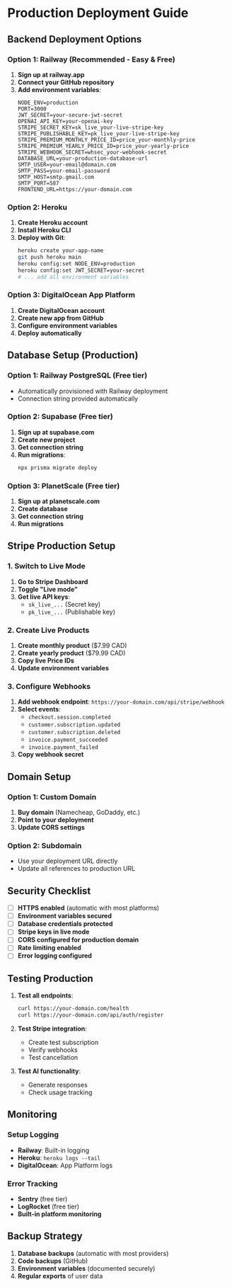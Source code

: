 # Production Deployment Guide

## Backend Deployment Options

### Option 1: Railway (Recommended - Easy & Free)
1. **Sign up at railway.app**
2. **Connect your GitHub repository**
3. **Add environment variables**:
   ```
   NODE_ENV=production
   PORT=3000
   JWT_SECRET=your-secure-jwt-secret
   OPENAI_API_KEY=your-openai-key
   STRIPE_SECRET_KEY=sk_live_your-live-stripe-key
   STRIPE_PUBLISHABLE_KEY=pk_live_your-live-stripe-key
   STRIPE_PREMIUM_MONTHLY_PRICE_ID=price_your-monthly-price
   STRIPE_PREMIUM_YEARLY_PRICE_ID=price_your-yearly-price
   STRIPE_WEBHOOK_SECRET=whsec_your-webhook-secret
   DATABASE_URL=your-production-database-url
   SMTP_USER=your-email@domain.com
   SMTP_PASS=your-email-password
   SMTP_HOST=smtp.gmail.com
   SMTP_PORT=587
   FRONTEND_URL=https://your-domain.com
   ```

### Option 2: Heroku
1. **Create Heroku account**
2. **Install Heroku CLI**
3. **Deploy with Git**:
   ```bash
   heroku create your-app-name
   git push heroku main
   heroku config:set NODE_ENV=production
   heroku config:set JWT_SECRET=your-secret
   # ... add all environment variables
   ```

### Option 3: DigitalOcean App Platform
1. **Create DigitalOcean account**
2. **Create new app from GitHub**
3. **Configure environment variables**
4. **Deploy automatically**

## Database Setup (Production)

### Option 1: Railway PostgreSQL (Free tier)
- Automatically provisioned with Railway deployment
- Connection string provided automatically

### Option 2: Supabase (Free tier)
1. **Sign up at supabase.com**
2. **Create new project**
3. **Get connection string**
4. **Run migrations**:
   ```bash
   npx prisma migrate deploy
   ```

### Option 3: PlanetScale (Free tier)
1. **Sign up at planetscale.com**
2. **Create database**
3. **Get connection string**
4. **Run migrations**

## Stripe Production Setup

### 1. Switch to Live Mode
1. **Go to Stripe Dashboard**
2. **Toggle "Live mode"**
3. **Get live API keys**:
   - `sk_live_...` (Secret key)
   - `pk_live_...` (Publishable key)

### 2. Create Live Products
1. **Create monthly product** ($7.99 CAD)
2. **Create yearly product** ($79.99 CAD)
3. **Copy live Price IDs**
4. **Update environment variables**

### 3. Configure Webhooks
1. **Add webhook endpoint**: `https://your-domain.com/api/stripe/webhook`
2. **Select events**:
   - `checkout.session.completed`
   - `customer.subscription.updated`
   - `customer.subscription.deleted`
   - `invoice.payment_succeeded`
   - `invoice.payment_failed`
3. **Copy webhook secret**

## Domain Setup

### Option 1: Custom Domain
1. **Buy domain** (Namecheap, GoDaddy, etc.)
2. **Point to your deployment**
3. **Update CORS settings**

### Option 2: Subdomain
- Use your deployment URL directly
- Update all references to production URL

## Security Checklist

- [ ] **HTTPS enabled** (automatic with most platforms)
- [ ] **Environment variables secured**
- [ ] **Database credentials protected**
- [ ] **Stripe keys in live mode**
- [ ] **CORS configured for production domain**
- [ ] **Rate limiting enabled**
- [ ] **Error logging configured**

## Testing Production

1. **Test all endpoints**:
   ```bash
   curl https://your-domain.com/health
   curl https://your-domain.com/api/auth/register
   ```

2. **Test Stripe integration**:
   - Create test subscription
   - Verify webhooks
   - Test cancellation

3. **Test AI functionality**:
   - Generate responses
   - Check usage tracking

## Monitoring

### Setup Logging
- **Railway**: Built-in logging
- **Heroku**: `heroku logs --tail`
- **DigitalOcean**: App Platform logs

### Error Tracking
- **Sentry** (free tier)
- **LogRocket** (free tier)
- **Built-in platform monitoring**

## Backup Strategy

1. **Database backups** (automatic with most providers)
2. **Code backups** (GitHub)
3. **Environment variables** (documented securely)
4. **Regular exports** of user data
